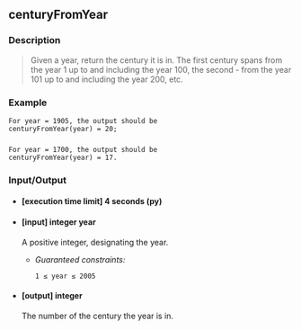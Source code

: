 ## centuryFromYear

### Description
>Given a year, return the century it is in. The first century spans from the year 1 up to and including the year 100, the second - from the year 101 up to and including the year 200, etc.

### Example

    For year = 1905, the output should be
    centuryFromYear(year) = 20;

###
    For year = 1700, the output should be
    centuryFromYear(year) = 17.

### Input/Output

* #### [execution time limit] 4 seconds (py)

* #### [input] integer year
  A positive integer, designating the year.
	* <i>Guaranteed constraints:</i>

          1 ≤ year ≤ 2005

* #### [output] integer

	The number of the century the year is in.
